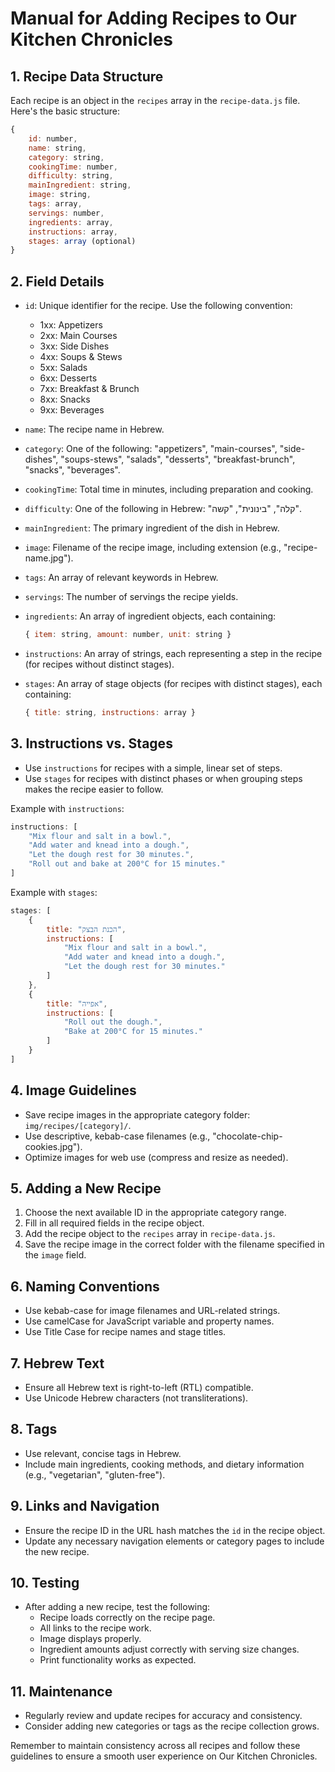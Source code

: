 # Manual for Adding Recipes to Our Kitchen Chronicles

## 1. Recipe Data Structure

Each recipe is an object in the `recipes` array in the `recipe-data.js` file. Here's the basic structure:

```javascript
{
    id: number,
    name: string,
    category: string,
    cookingTime: number,
    difficulty: string,
    mainIngredient: string,
    image: string,
    tags: array,
    servings: number,
    ingredients: array,
    instructions: array,
    stages: array (optional)
}
```

## 2. Field Details

- `id`: Unique identifier for the recipe. Use the following convention:
  - 1xx: Appetizers
  - 2xx: Main Courses
  - 3xx: Side Dishes
  - 4xx: Soups & Stews
  - 5xx: Salads
  - 6xx: Desserts
  - 7xx: Breakfast & Brunch
  - 8xx: Snacks
  - 9xx: Beverages

- `name`: The recipe name in Hebrew.
- `category`: One of the following: "appetizers", "main-courses", "side-dishes", "soups-stews", "salads", "desserts", "breakfast-brunch", "snacks", "beverages".
- `cookingTime`: Total time in minutes, including preparation and cooking.
- `difficulty`: One of the following in Hebrew: "קלה", "בינונית", "קשה".
- `mainIngredient`: The primary ingredient of the dish in Hebrew.
- `image`: Filename of the recipe image, including extension (e.g., "recipe-name.jpg").
- `tags`: An array of relevant keywords in Hebrew.
- `servings`: The number of servings the recipe yields.
- `ingredients`: An array of ingredient objects, each containing:
  ```javascript
  { item: string, amount: number, unit: string }
  ```
- `instructions`: An array of strings, each representing a step in the recipe (for recipes without distinct stages).
- `stages`: An array of stage objects (for recipes with distinct stages), each containing:
  ```javascript
  { title: string, instructions: array }
  ```

## 3. Instructions vs. Stages

- Use `instructions` for recipes with a simple, linear set of steps.
- Use `stages` for recipes with distinct phases or when grouping steps makes the recipe easier to follow.

Example with `instructions`:
```javascript
instructions: [
    "Mix flour and salt in a bowl.",
    "Add water and knead into a dough.",
    "Let the dough rest for 30 minutes.",
    "Roll out and bake at 200°C for 15 minutes."
]
```

Example with `stages`:
```javascript
stages: [
    {
        title: "הכנת הבצק",
        instructions: [
            "Mix flour and salt in a bowl.",
            "Add water and knead into a dough.",
            "Let the dough rest for 30 minutes."
        ]
    },
    {
        title: "אפייה",
        instructions: [
            "Roll out the dough.",
            "Bake at 200°C for 15 minutes."
        ]
    }
]
```

## 4. Image Guidelines

- Save recipe images in the appropriate category folder: `img/recipes/[category]/`.
- Use descriptive, kebab-case filenames (e.g., "chocolate-chip-cookies.jpg").
- Optimize images for web use (compress and resize as needed).

## 5. Adding a New Recipe

1. Choose the next available ID in the appropriate category range.
2. Fill in all required fields in the recipe object.
3. Add the recipe object to the `recipes` array in `recipe-data.js`.
4. Save the recipe image in the correct folder with the filename specified in the `image` field.

## 6. Naming Conventions

- Use kebab-case for image filenames and URL-related strings.
- Use camelCase for JavaScript variable and property names.
- Use Title Case for recipe names and stage titles.

## 7. Hebrew Text

- Ensure all Hebrew text is right-to-left (RTL) compatible.
- Use Unicode Hebrew characters (not transliterations).

## 8. Tags

- Use relevant, concise tags in Hebrew.
- Include main ingredients, cooking methods, and dietary information (e.g., "vegetarian", "gluten-free").

## 9. Links and Navigation

- Ensure the recipe ID in the URL hash matches the `id` in the recipe object.
- Update any necessary navigation elements or category pages to include the new recipe.

## 10. Testing

- After adding a new recipe, test the following:
  - Recipe loads correctly on the recipe page.
  - All links to the recipe work.
  - Image displays properly.
  - Ingredient amounts adjust correctly with serving size changes.
  - Print functionality works as expected.

## 11. Maintenance

- Regularly review and update recipes for accuracy and consistency.
- Consider adding new categories or tags as the recipe collection grows.

Remember to maintain consistency across all recipes and follow these guidelines to ensure a smooth user experience on Our Kitchen Chronicles.
